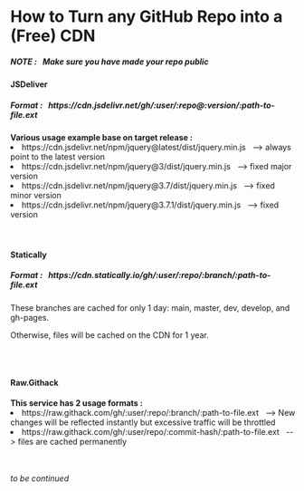 <h1> How to Turn any GitHub Repo into a (Free) CDN </h1>
<h5><em> NOTE : &nbsp Make sure you have made your repo public </em></h5>

<h4> JSDeliver </h4>
<h5> Format : &nbsp https://cdn.jsdelivr.net/gh/:user/:repo@:version/:path-to-file.ext </h5>
<strong> Various usage example base on target release : </strong>
<br>
<li> https://cdn.jsdelivr.net/npm/jquery@latest/dist/jquery.min.js &nbsp --> always point to the latest version </li>
<li> https://cdn.jsdelivr.net/npm/jquery@3/dist/jquery.min.js &nbsp --> fixed major version </li>
<li> https://cdn.jsdelivr.net/npm/jquery@3.7/dist/jquery.min.js &nbsp --> fixed minor version </li>
<li> https://cdn.jsdelivr.net/npm/jquery@3.7.1/dist/jquery.min.js &nbsp --> fixed version </li>
<br><br>

<h4> Statically </h4>
<h5> Format : &nbsp https://cdn.statically.io/gh/:user/:repo/:branch/:path-to-file.ext </h5>
<p> These branches are cached for only 1 day: main, master, dev, develop, and gh-pages. </p>
<p> Otherwise, files will be cached on the CDN for 1 year. </p>
<br><br>

<h4> Raw.Githack </h4>
<strong> This service has 2 usage formats : </strong>
<br>
<li> https://raw.githack.com/gh/:user/:repo/:branch/:path-to-file.ext &nbsp --> New changes will be reflected instantly but excessive traffic will be throttled </li>
<li> https://raw.githack.com/gh/:user/repo/:commit-hash/:path-to-file.ext &nbsp --> files are cached permanently </li>
<br><br>

<em> to be continued </em>
